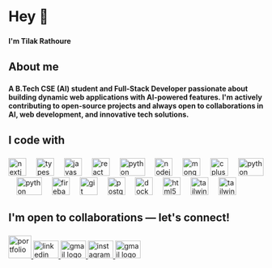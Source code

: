 <h1 align="left">Hey 👋</h1>

###

<h4 align="left">I'm Tilak Rathoure</h4>

###

<h2 align="left">About me</h2>

###

<h4 align="left">A B.Tech CSE (AI) student and Full-Stack Developer passionate about building dynamic web applications with AI-powered features. I'm actively contributing to open-source projects and always open to collaborations in AI, web development, and innovative tech solutions.</h4>

###

<h2 align="left">I code with</h2>

###

<div align="left">
  <img src="https://cdn.jsdelivr.net/gh/devicons/devicon/icons/nextjs/nextjs-original.svg" height="35" alt="nextjs logo"  />
  <img width="12" />
  <img src="https://cdn.jsdelivr.net/gh/devicons/devicon/icons/typescript/typescript-original.svg" height="35" alt="typescript logo"  />
  <img width="12" />
  <img src="https://cdn.jsdelivr.net/gh/devicons/devicon/icons/javascript/javascript-original.svg" height="35" alt="javascript logo"  />
  <img width="12" />
  <img src="https://cdn.jsdelivr.net/gh/devicons/devicon/icons/react/react-original.svg" height="35" alt="react logo"  />
  <img width="12" />
    <img src="https://skillicons.dev/icons?i=redux" width="50" height="35" alt="python logo"  />
  <img width="12" />
  <img src="https://cdn.jsdelivr.net/gh/devicons/devicon/icons/nodejs/nodejs-original.svg" height="35" alt="nodejs logo"  />
  <img width="12" />
  <img src="https://cdn.jsdelivr.net/gh/devicons/devicon/icons/mongodb/mongodb-original.svg" height="35" alt="mongodb logo"  />
  <img width="12" />
  <img src="https://cdn.jsdelivr.net/gh/devicons/devicon/icons/cplusplus/cplusplus-original.svg" height="35" alt="cplusplus logo"  />
  <img width="12" />
  <img src="https://skillicons.dev/icons?i=py" width="50" height="35" alt="python logo"  />
  <img width="12" />
      <img src="https://skillicons.dev/icons?i=postman" width="50" height="35" alt="python logo"  />
  <img width="12" />
  <img src="https://cdn.jsdelivr.net/gh/devicons/devicon/icons/firebase/firebase-plain.svg" height="35" alt="firebase logo"  />
  <img width="12" />
  <img src="https://cdn.jsdelivr.net/gh/devicons/devicon/icons/git/git-original.svg" height="35" alt="git logo"  />
  <img width="12" />
  <img src="https://cdn.jsdelivr.net/gh/devicons/devicon/icons/postgresql/postgresql-original.svg" height="35" alt="postgresql logo"  />
  <img width="12" />
  <img src="https://cdn.jsdelivr.net/gh/devicons/devicon/icons/docker/docker-original.svg" height="35" alt="docker logo"  />
  <img width="12" />
  <img src="https://cdn.jsdelivr.net/gh/devicons/devicon/icons/html5/html5-original.svg" height="35" alt="html5 logo"  />
  <img width="12" />
  <img src="https://cdn.jsdelivr.net/gh/devicons/devicon/icons/tailwindcss/tailwindcss-original-wordmark.svg" height="35" alt="tailwindcss logo"  />
    <img width="12" />
  <img src="https://skillicons.dev/icons?i=express" height="35" alt="tailwindcss logo"  />
</div>

###

<h2 align="left">I'm open to collaborations — let's connect!</h2>

###

<div align="left">
<a href="https://tilakrathoure.vercel.app" target="_blank" rel="noopener noreferrer">
  <img src="https://img.shields.io/badge/My%20Website-000?style=for-the-badge&logo=About.me&logoColor=white" height="45" alt="portfolio" />
</a>
  <a href="www.linkedin.com/in/tilakrathoure" target="_blank">
    <img src="https://raw.githubusercontent.com/maurodesouza/profile-readme-generator/master/src/assets/icons/social/linkedin/default.svg" width="50" height="35" alt="linkedin logo"  />
  </a>
  <a href="https://x.com/TilakRathoure" target="_blank">
    <img src="https://skillicons.dev/icons?i=twitter" width="50" height="35" alt="gmail logo"/>
  </a>
  <a href="https://www.instagram.com/tilakrathoure" target="_blank">
    <img src="https://skillicons.dev/icons?i=instagram" width="50" height="35" alt="instagram logo"  />
  </a>
<a href="mailto:tilakrathoure@gmail.com" target="_blank" rel="noopener noreferrer">
    <img src="https://skillicons.dev/icons?i=gmail" width="50" height="35" alt="gmail logo"/>
  </a>
</div>

###

###
